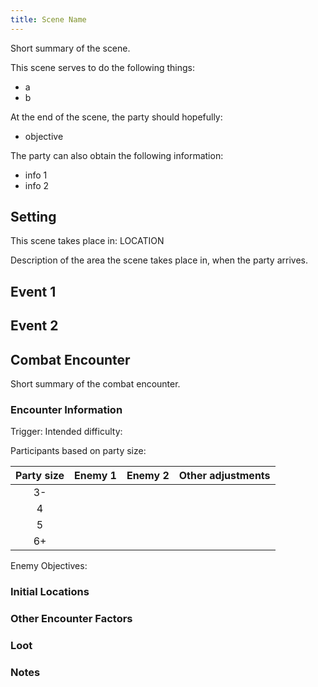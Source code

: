 ```yaml
---
title: Scene Name
---
```


Short summary of the scene.

This scene serves to do the following things:

- a
- b

At the end of the scene, the party should hopefully:

- objective

The party can also obtain the following information:

- info 1
- info 2

## Setting

This scene takes place in: LOCATION

Description of the area the scene takes place in, when the party arrives.

## Event 1

## Event 2

## Combat Encounter

Short summary of the combat encounter.

### Encounter Information

Trigger:
Intended difficulty:

Participants based on party size:

| Party size | Enemy 1 | Enemy 2 | Other adjustments |
|:-:|:-:|:-:|-|
| 3- |  |  |  |
| 4  |  |  |  |
| 5  |  |  |  |
| 6+ |  |  |  |

Enemy Objectives:

### Initial Locations

### Other Encounter Factors

### Loot

### Notes

